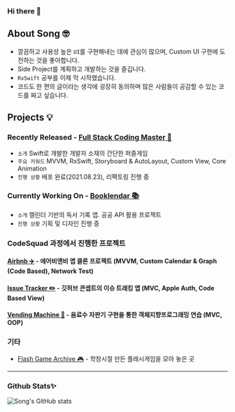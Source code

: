 ### Hi there 👋

## About Song 🤓

- 깔끔하고 사용성 높은 `UI`를 구현해내는 데에 관심이 많으며, Custom UI 구현에 도전하는 것을 좋아합니다.
- Side Project를 계획하고 개발하는 것을 즐깁니다.
- `RxSwift` 공부를 이제 막 시작했습니다.
- 코드도 한 편의 글이라는 생각에 굉장히 동의하며 많은 사람들이 공감할 수 있는 코드를 짜고 싶습니다.


## Projects 💡

### Recently Released - [Full Stack Coding Master 🤖](https://github.com/SinsaStation/FullStackCodingBot)
- `소개` Swift로 개발한 개발자 소재의 간단한 퍼즐게임
- `주요 키워드` MVVM, RxSwift, Storyboard & AutoLayout, Custom View, Core Animation
- `진행 상황` 배포 완료(2021.08.23), 리팩토링 진행 중 


### Currently Working On - [Booklendar 📚](https://github.com/eeeesong/booklendar) 
- `소개` 캘린더 기반의 독서 기록 앱. 공공 API 활용 프로젝트
- `진행 상황` 기획 및 디자인 진행 중

### CodeSquad 과정에서 진행한 프로젝트

#### [Airbnb ✈️](https://github.com/eeeesong/airbnb) - 에어비앤비 앱 클론 프로젝트 (MVVM, Custom Calendar & Graph (Code Based), Network Test)

#### [Issue Tracker ✏️](https://github.com/d-h-k/issue-tracker) - 깃허브 콘셉트의 이슈 트래킹 앱 (MVC, Apple Auth, Code Based View)

#### [Vending Machine 🥫](https://github.com/eeeesong/swift-vendingmachineapp) - 음료수 자판기 구현을 통한 객체지향프로그래밍 연습 (MVC, OOP)



### 기타
- [Flash Game Archive 🎮](https://github.com/eeeesong/flash-game-archive) - 학창시절 만든 플래시게임을 모아 놓은 곳

-------

### Github Stats✨

![Song's GitHub stats](https://github-readme-stats.vercel.app/api?username=eeeesong&count_private=true&show_icons=false&theme=cobalt)

<!--
**eeeesong/eeeesong** is a ✨ _special_ ✨ repository because its `README.md` (this file) appears on your GitHub profile.

Here are some ideas to get you started:

- 🔭 I’m currently working on ...
- 🌱 I’m currently learning ...
- 👯 I’m looking to collaborate on ...
- 🤔 I’m looking for help with ...
- 💬 Ask me about ...
- 📫 How to reach me: ...
- 😄 Pronouns: ...
- ⚡ Fun fact: ...
-->
